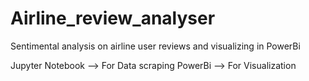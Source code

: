 # Airline_review_analyser
Sentimental analysis on airline user reviews and visualizing in PowerBi


Jupyter Notebook --> For Data scraping
PowerBi --> For Visualization
